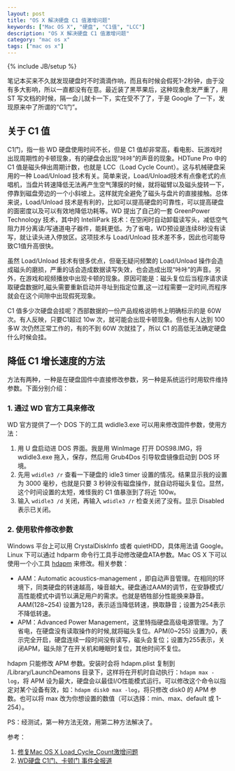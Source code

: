 ```yaml
---
layout: post
title: "OS X 解决硬盘 C1 值激增问题"
keywords: ["Mac OS X", "硬盘", "C1值", "LCC"]
description: "OS X 解决硬盘 C1 值激增问题"
category: "mac os x"
tags: ["mac os x"]
---
```

{% include JB/setup %}

笔记本买来不久就发现硬盘时不时滴滴作响，而且有时候会假死1-2秒钟，由于没有多大影响，所以一直都没有在意。最近装了黑苹果后，这种现象愈发严重了，用 ST 写文档的时候，隔一会儿就卡一下，实在受不了了，于是 Google 了一下，发现原来中了所谓的“C1门”。

## 关于 C1 值

C1门，指一些 WD 硬盘使用时间不长，但是 C1 值却非常高，看电影、玩游戏时出现周期性的卡顿现象，有的硬盘会出现“咔咔”的声音的现象。HDTune Pro 中的 C1 值是磁头伸出周期计数，也就是 LCC（Load Cycle Count）。这与机械硬盘采用的一种 Load/Unload 技术有关。简单来说，Load/Unload技术有点像老式的点唱机，当盘片转速降低无法再产生空气薄膜的时候，就将磁臂以及磁头旋转一下，停靠到磁盘旁边的一个小斜坡上。这样就完全避免了磁头与盘片的直接接触。总体来说，Load/Unload 技术是有利的，比如可以提高硬盘的可靠性，可以提高硬盘的面密度以及可以有效地降低功耗等。WD 提出了自己的一套 GreenPower Technology 技术，其中的 IntelliPark 技术：在空闲时自动卸载读写头，减低空气阻力并分离读/写通道电子器件，能耗更低。为了省电，WD预设是连续8秒没有读写，就让读头进入停放区。这项技术与 Load/Unload 技术差不多，因此也可能导致C1值升高很快。

虽然 Load/Unload 技术有很多优点，但毫无疑问频繁的 Load/Unload 操作会造成磁头的磨损，严重的话会造成数据读写失效，也会造成出现“咔咔”的声音。另外，在游戏和视频播放中出现卡顿的现象。原因可能是：磁头复位后当程序请求读取硬盘数据时,磁头需要重新启动并寻址到指定位置,这一过程需要一定时间,而程序就会在这个间隙中出现假死现象。

C1 值多少次硬盘会挂呢？西部数据的一份产品规格说明书上明确标示的是 60W 次。有人反映，只要C1超过 10w 次，就可能会出现卡顿现象。但也有人达到 100多W 次仍然正常工作的，有的不到 60W 次就挂了，所以 C1 的高低无法确定硬盘什么时候会挂。

## 降低 C1 增长速度的方法

方法有两种，一种是在硬盘固件中直接修改参数，另一种是系统运行时用软件维持参数。下面分别介绍：

### 1. 通过 WD 官方工具来修改

WD 官方提供了一个 DOS 下的工具 wdidle3.exe 可以用来修改固件参数，使用方法：

1. 用 U 盘启动进 DOS 界面。我是用 WinImage 打开 DOS98.IMG，将 wdidle3.exe 拖入，保存，然后用 Grub4Dos 引导软盘镜像启动到 DOS 环境。
2. 先用 `wdidle3 /r` 查看一下硬盘的 idle3 timer 设置的情况。结果显示我的设置为 3000 毫秒，也就是只要 3 秒钟没有磁盘操作，就自动将磁头复位。显然，这个时间设置的太短，难怪我的 C1 值暴涨到了将近 100w。
3. 输入 `wdidle3 /d` 关闭，再输入 `wdidle3 /r` 检查关闭了没有。显示 Disabled 表示已关闭。

### 2. 使用软件修改参数

Windows 平台上可以用 CrystalDiskInfo 或者 quietHDD，具体用法请 Google。Linux 下可以通过 hdparm 命令行工具手动修改硬盘ATA参数。Mac OS X 下可以使用一个小工具 [hdapm](http://mckinlay.net.nz/hdapm/) 来修改。相关参数：

* AAM：Automatic acoustics-management ，即自动声音管理。在相同的环境下，同类硬盘的转速越高，噪音越大。硬盘通过AAM的调节，在安静模式/高性能模式中调节以满足用户的需求。也就是牺牲部分性能换来静音。AAM(128~254) 设置为128，表示适当降低转速，换取静音；设置为254表示不降低转速。
* APM：Advanced Power Management，这里特指硬盘高级电源管理。为了省电，在硬盘没有读取操作的时候,就将磁头复位。APM(0~255) 设置为0，表示完全开启，硬盘连续一段时间没有读写，磁头会复位；设置为255表示，关闭APM，磁头除了在开关机和睡眠时复位，其他时间不复位。

hdapm 只能修改 APM 参数。安装时会将 hdapm.plist 复制到 /Library/LaunchDeamons 目录下，这样将在开机时自动执行：`hdapm max -log`，将 APM 设为最大，硬盘会以最佳I/O性能模式运行。可以修改这个命令以指定对某个设备有效，如：`hdapm disk0 max -log`，将只修改 disk0 的 APM 参数。也可以将 max 改为你想设置的数值（可以选择：min、max、default 或 1-254）。

PS：经测试，第一种方法无效，用第二种方法解决了。

参考：

1. [修复Mac OS X Load_Cycle_Count激增问题](http://terrywang.net/archives/1058)
2. [WD硬盘 C1门、卡顿门 事件全报道](http://acer.it168.com/thread-1200809-1-1.html)
